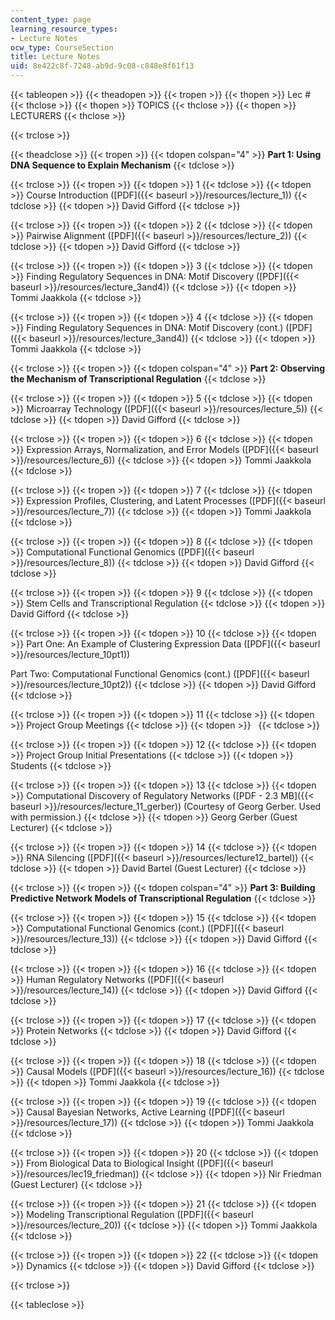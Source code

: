 ```yaml
---
content_type: page
learning_resource_types:
- Lecture Notes
ocw_type: CourseSection
title: Lecture Notes
uid: 8e422c8f-7248-ab9d-9c08-c848e8f61f13
---
```


{{< tableopen >}}
{{< theadopen >}}
{{< tropen >}}
{{< thopen >}}
Lec #
{{< thclose >}}
{{< thopen >}}
TOPICS
{{< thclose >}}
{{< thopen >}}
LECTURERS
{{< thclose >}}

{{< trclose >}}

{{< theadclose >}}
{{< tropen >}}
{{< tdopen colspan="4" >}}
**Part 1: Using DNA Sequence to Explain Mechanism**
{{< tdclose >}}

{{< trclose >}}
{{< tropen >}}
{{< tdopen >}}
1
{{< tdclose >}}
{{< tdopen >}}
Course Introduction ([PDF]({{< baseurl >}}/resources/lecture_1))
{{< tdclose >}}
{{< tdopen >}}
David Gifford
{{< tdclose >}}

{{< trclose >}}
{{< tropen >}}
{{< tdopen >}}
2
{{< tdclose >}}
{{< tdopen >}}
Pairwise Alignment ([PDF]({{< baseurl >}}/resources/lecture_2))
{{< tdclose >}}
{{< tdopen >}}
David Gifford
{{< tdclose >}}

{{< trclose >}}
{{< tropen >}}
{{< tdopen >}}
3
{{< tdclose >}}
{{< tdopen >}}
Finding Regulatory Sequences in DNA: Motif Discovery ([PDF]({{< baseurl >}}/resources/lecture_3and4))
{{< tdclose >}}
{{< tdopen >}}
Tommi Jaakkola
{{< tdclose >}}

{{< trclose >}}
{{< tropen >}}
{{< tdopen >}}
4
{{< tdclose >}}
{{< tdopen >}}
Finding Regulatory Sequences in DNA: Motif Discovery (cont.) ([PDF]({{< baseurl >}}/resources/lecture_3and4))
{{< tdclose >}}
{{< tdopen >}}
Tommi Jaakkola
{{< tdclose >}}

{{< trclose >}}
{{< tropen >}}
{{< tdopen colspan="4" >}}
**Part 2: Observing the Mechanism of Transcriptional Regulation**
{{< tdclose >}}

{{< trclose >}}
{{< tropen >}}
{{< tdopen >}}
5
{{< tdclose >}}
{{< tdopen >}}
Microarray Technology ([PDF]({{< baseurl >}}/resources/lecture_5))
{{< tdclose >}}
{{< tdopen >}}
David Gifford
{{< tdclose >}}

{{< trclose >}}
{{< tropen >}}
{{< tdopen >}}
6
{{< tdclose >}}
{{< tdopen >}}
Expression Arrays, Normalization, and Error Models ([PDF]({{< baseurl >}}/resources/lecture_6))
{{< tdclose >}}
{{< tdopen >}}
Tommi Jaakkola
{{< tdclose >}}

{{< trclose >}}
{{< tropen >}}
{{< tdopen >}}
7
{{< tdclose >}}
{{< tdopen >}}
Expression Profiles, Clustering, and Latent Processes ([PDF]({{< baseurl >}}/resources/lecture_7))
{{< tdclose >}}
{{< tdopen >}}
Tommi Jaakkola
{{< tdclose >}}

{{< trclose >}}
{{< tropen >}}
{{< tdopen >}}
8
{{< tdclose >}}
{{< tdopen >}}
Computational Functional Genomics ([PDF]({{< baseurl >}}/resources/lecture_8))
{{< tdclose >}}
{{< tdopen >}}
David Gifford
{{< tdclose >}}

{{< trclose >}}
{{< tropen >}}
{{< tdopen >}}
9
{{< tdclose >}}
{{< tdopen >}}
Stem Cells and Transcriptional Regulation
{{< tdclose >}}
{{< tdopen >}}
David Gifford
{{< tdclose >}}

{{< trclose >}}
{{< tropen >}}
{{< tdopen >}}
10
{{< tdclose >}}
{{< tdopen >}}
Part One: An Example of Clustering Expression Data ([PDF]({{< baseurl >}}/resources/lecture_10pt1))  
  
Part Two: Computational Functional Genomics (cont.) ([PDF]({{< baseurl >}}/resources/lecture_10pt2))
{{< tdclose >}}
{{< tdopen >}}
David Gifford
{{< tdclose >}}

{{< trclose >}}
{{< tropen >}}
{{< tdopen >}}
11
{{< tdclose >}}
{{< tdopen >}}
Project Group Meetings
{{< tdclose >}}
{{< tdopen >}}
 
{{< tdclose >}}

{{< trclose >}}
{{< tropen >}}
{{< tdopen >}}
12
{{< tdclose >}}
{{< tdopen >}}
Project Group Initial Presentations
{{< tdclose >}}
{{< tdopen >}}
Students
{{< tdclose >}}

{{< trclose >}}
{{< tropen >}}
{{< tdopen >}}
13
{{< tdclose >}}
{{< tdopen >}}
Computational Discovery of Regulatory Networks ([PDF - 2.3 MB]({{< baseurl >}}/resources/lecture_11_gerber)) (Courtesy of Georg Gerber. Used with permission.)
{{< tdclose >}}
{{< tdopen >}}
Georg Gerber (Guest Lecturer)
{{< tdclose >}}

{{< trclose >}}
{{< tropen >}}
{{< tdopen >}}
14
{{< tdclose >}}
{{< tdopen >}}
RNA Silencing ([PDF]({{< baseurl >}}/resources/lecture12_bartel))
{{< tdclose >}}
{{< tdopen >}}
David Bartel (Guest Lecturer)
{{< tdclose >}}

{{< trclose >}}
{{< tropen >}}
{{< tdopen colspan="4" >}}
**Part 3: Building Predictive Network Models of Transcriptional Regulation**
{{< tdclose >}}

{{< trclose >}}
{{< tropen >}}
{{< tdopen >}}
15
{{< tdclose >}}
{{< tdopen >}}
Computational Functional Genomics (cont.) ([PDF]({{< baseurl >}}/resources/lecture_13))
{{< tdclose >}}
{{< tdopen >}}
David Gifford
{{< tdclose >}}

{{< trclose >}}
{{< tropen >}}
{{< tdopen >}}
16
{{< tdclose >}}
{{< tdopen >}}
Human Regulatory Networks ([PDF]({{< baseurl >}}/resources/lecture_14))
{{< tdclose >}}
{{< tdopen >}}
David Gifford
{{< tdclose >}}

{{< trclose >}}
{{< tropen >}}
{{< tdopen >}}
17
{{< tdclose >}}
{{< tdopen >}}
Protein Networks
{{< tdclose >}}
{{< tdopen >}}
David Gifford
{{< tdclose >}}

{{< trclose >}}
{{< tropen >}}
{{< tdopen >}}
18
{{< tdclose >}}
{{< tdopen >}}
Causal Models ([PDF]({{< baseurl >}}/resources/lecture_16))
{{< tdclose >}}
{{< tdopen >}}
Tommi Jaakkola
{{< tdclose >}}

{{< trclose >}}
{{< tropen >}}
{{< tdopen >}}
19
{{< tdclose >}}
{{< tdopen >}}
Causal Bayesian Networks, Active Learning ([PDF]({{< baseurl >}}/resources/lecture_17))
{{< tdclose >}}
{{< tdopen >}}
Tommi Jaakkola
{{< tdclose >}}

{{< trclose >}}
{{< tropen >}}
{{< tdopen >}}
20
{{< tdclose >}}
{{< tdopen >}}
From Biological Data to Biological Insight ([PDF]({{< baseurl >}}/resources/lec19_friedman))
{{< tdclose >}}
{{< tdopen >}}
Nir Friedman (Guest Lecturer)
{{< tdclose >}}

{{< trclose >}}
{{< tropen >}}
{{< tdopen >}}
21
{{< tdclose >}}
{{< tdopen >}}
Modeling Transcriptional Regulation ([PDF]({{< baseurl >}}/resources/lecture_20))
{{< tdclose >}}
{{< tdopen >}}
Tommi Jaakkola
{{< tdclose >}}

{{< trclose >}}
{{< tropen >}}
{{< tdopen >}}
22
{{< tdclose >}}
{{< tdopen >}}
Dynamics
{{< tdclose >}}
{{< tdopen >}}
David Gifford
{{< tdclose >}}

{{< trclose >}}

{{< tableclose >}}